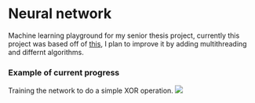 # Neural network
Machine learning playground for my senior thesis project, currently this project was based off of [this](https://www.youtube.com/watch?v=sK9AbJ4P8ao), 
I plan to improve it by adding multithreading and differnt algorithms.

### Example of current progress
Training the network to do a simple XOR operation.
<img src="https://i.imgur.com/glukqMi.png">

